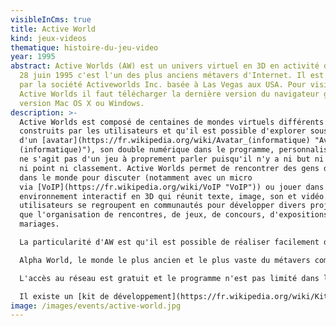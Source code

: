 ```yaml
---
visibleInCms: true
title: Active World
kind: jeux-videos
thematique: histoire-du-jeu-video
year: 1995
abstract: Active Worlds (AW) est un univers virtuel en 3D en activité depuis le
  28 juin 1995 c'est l'un des plus anciens métavers d'Internet. Il est développé
  par la société Activeworlds Inc. basée à Las Vegas aux USA. Pour visiter
  Active Worlds il faut télécharger la dernière version du navigateur gratuit en
  version Mac OS X ou Windows.
description: >-
  Active Worlds est composé de centaines de mondes virtuels différents
  construits par les utilisateurs et qu'il est possible d'explorer sous la forme
  d'un [avatar](https://fr.wikipedia.org/wiki/Avatar_(informatique) "Avatar
  (informatique)"), son double numérique dans le programme, personnalisable. Il
  ne s'agit pas d'un jeu à proprement parler puisqu'il n'y a ni but ni objectif,
  ni point ni classement. Active Worlds permet de rencontrer des gens de partout
  dans le monde pour discuter (notamment avec un micro
  via [VoIP](https://fr.wikipedia.org/wiki/VoIP "VoIP")) ou jouer dans un
  environnement interactif en 3D qui réunit texte, image, son et vidéo. Les
  utilisateurs se regroupent en communautés pour développer divers projets tels
  que l'organisation de rencontres, de jeux, de concours, d'expositions ou de
  mariages.

  La particularité d'AW est qu'il est possible de réaliser facilement des constructions en temps réel avec des objets et des textures parmi des milliers de modèles différents. L'idée première d'Activeworlds, Inc. étant d'essayer de développer l'équivalent en 3D des sites Web en 2D. Chaque monde possède sa propre bibliothèque d'objets aux formats .rwx ([RenderWare](https://fr.wikipedia.org/wiki/RenderWare "RenderWare")), .cob ([TrueSpace](https://fr.wikipedia.org/wiki/Truespace "Truespace")) et .x ([DirectX](https://fr.wikipedia.org/wiki/DirectX "DirectX")). [Blender](https://fr.wikipedia.org/wiki/Blender "Blender") est recommandé pour la réalisation de ses propres modèles mais [TrueSpace](https://fr.wikipedia.org/wiki/Truespace "Truespace") et [Wings 3D](https://fr.wikipedia.org/wiki/Wings_3D "Wings 3D") sont très utilisés.

  Alpha World, le monde le plus ancien et le plus vaste du métavers comptait début 2014 plus de 230 millions d'objets installés sur un territoire virtuel de plus de 420 000 kilomètres carrés virtuels.

  L'accès au réseau est gratuit et le programme n'est pas limité dans le temps. Active Worlds possède sa propre monnaie, l'AWC (Active Worlds credit) pour acheter des accessoires pour compléter son avatar ou payer des services pour ouvrir son propre monde, obtenir un hébergement, augmenter sa limite de robots, etc.

  Il existe un [kit de développement](https://fr.wikipedia.org/wiki/Kit_de_d%C3%A9veloppement "Kit de développement") (SDK) qui permet aux développeurs de créer des applications pour aider à la gestion des mondes ou l'organisation de jeux sous la forme de robots. On trouve aussi des utilitaires permettant entre autres de réaliser des cartes, créer du relief comme les Alpes ou faire des graphiques d'affluence. Il est possible d'héberger son propre monde grâce au *world server*.
image: /images/events/active-world.jpg
---
```

